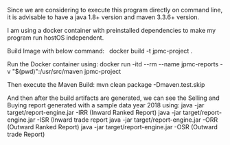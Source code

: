 Since we are considering to execute this program directly on command line, it is advisable to have  a java 1.8+ version and maven 3.3.6+ version.

I am using a docker container with preinstalled dependencies to make my program run hostOS independent.

Build Image with below command:
    docker build -t jpmc-project .

Run the Docker container using:
    docker run -itd --rm --name jpmc-reports -v "$(pwd)":/usr/src/maven jpmc-project


Then execute the Maven Build:
    mvn clean package -Dmaven.test.skip
    
    
And then after the build artifacts are generated, we can see the Selling and Buying report generated with a sample data year 2018 using:
    java -jar target/report-engine.jar -IRR (Inward Ranked Report)
    java -jar target/report-engine.jar -ISR (Inward trade report
    java -jar target/report-engine.jar -ORR (Outward Ranked Report)
    java -jar target/report-engine.jar -OSR (Outward trade Report)
